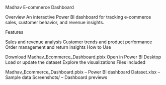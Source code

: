 Madhav E-commerce Dashboard

Overview
An interactive Power BI dashboard for tracking e-commerce sales, customer behavior, and revenue insights.

Features

Sales and revenue analysis
Customer trends and product performance
Order management and return insights
How to Use

Download Madhav_Ecommerce_Dashboard.pbix
Open in Power BI Desktop
Load or update the dataset
Explore the visualizations
Files Included

Madhav_Ecommerce_Dashboard.pbix – Power BI dashboard
Dataset.xlsx – Sample data
Screenshots/ – Dashboard previews

